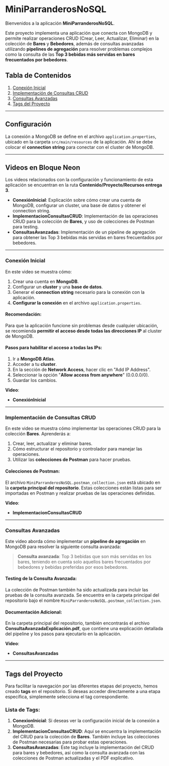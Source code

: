 # MiniParranderosNoSQL

Bienvenidos a la aplicación **MiniParranderosNoSQL**.

Este proyecto implementa una aplicación que conecta con MongoDB y permite realizar operaciones CRUD (Crear, Leer, Actualizar, Eliminar) en la colección de **Bares** y **Bebedores**, además de consultas avanzadas utilizando **pipelines de agregación** para resolver problemas complejos como la consulta de las **Top 3 bebidas más servidas en bares frecuentados por bebedores**.

## Tabla de Contenidos
1. [Conexión Inicial](#conexión-inicial)
2. [Implementación de Consultas CRUD](#implementación-de-consultas-crud)
3. [Consultas Avanzadas](#consultas-avanzadas)
4. [Tags del Proyecto](#tags-del-proyecto)

---

## Configuración

La conexión a MongoDB se define en el archivo `application.properties`, ubicado en la carpeta `src/main/resources` de la aplicación. Ahí se debe colocar el **connection string** para conectar con el cluster de MongoDB.

---

## Videos en Bloque Neon

Los videos relacionados con la configuración y funcionamiento de esta aplicación se encuentran en la ruta **Contenido/Proyecto/Recursos entrega 3**.

- **ConexiónInicial**: Explicación sobre cómo crear una cuenta de MongoDB, configurar un cluster, una base de datos y obtener el connection string.
- **ImplementacionConsultasCRUD**: Implementación de las operaciones CRUD para la colección de **Bares**, y uso de colecciones de Postman para testing.
- **ConsultasAvanzadas**: Implementación de un pipeline de agregación para obtener las Top 3 bebidas más servidas en bares frecuentados por bebedores.

---

### Conexión Inicial

En este video se muestra cómo:
1. Crear una cuenta en **MongoDB**.
2. Configurar un **cluster** y una **base de datos**.
3. Generar el **connection string** necesario para la conexión con la aplicación.
4. **Configurar la conexión** en el archivo `application.properties`.

#### Recomendación:
Para que la aplicación funcione sin problemas desde cualquier ubicación, se recomienda **permitir el acceso desde todas las direcciones IP** al cluster de MongoDB.

#### Pasos para habilitar el acceso a todas las IPs:
1. Ir a **MongoDB Atlas**.
2. Acceder a tu **cluster**.
3. En la sección de **Network Access**, hacer clic en "Add IP Address".
4. Seleccionar la opción "**Allow access from anywhere**" (0.0.0.0/0).
5. Guardar los cambios.

**Video**: 
- **ConexiónInicial**

---

### Implementación de Consultas CRUD

En este video se muestra cómo implementar las operaciones CRUD para la colección **Bares**. Aprenderás a:
1. Crear, leer, actualizar y eliminar bares.
2. Cómo estructurar el repositorio y controlador para manejar las operaciones.
3. Utilizar las **colecciones de Postman** para hacer pruebas.

#### Colecciones de Postman:
El archivo `MiniParranderosNoSQL.postman_collection.json` está ubicado en la **carpeta principal del repositorio**. Estas colecciones están listas para ser importadas en Postman y realizar pruebas de las operaciones definidas.

**Video**: 
- **ImplementacionConsultasCRUD**

---

### Consultas Avanzadas

Este video aborda cómo implementar un **pipeline de agregación** en MongoDB para resolver la siguiente consulta avanzada:

> **Consulta avanzada**: Top 3 bebidas que son más servidas en los bares, teniendo en cuenta solo aquellos bares frecuentados por bebedores y bebidas preferidas por esos bebedores.

#### Testing de la Consulta Avanzada:
La colección de Postman también ha sido actualizada para incluir las pruebas de la consulta avanzada. Se encuentra en la carpeta principal del repositorio bajo el nombre `MiniParranderosNoSQL.postman_collection.json`.

#### Documentación Adicional:
En la carpeta principal del repositorio, también encontrarás el archivo **ConsultaAvanzadaExplicación.pdf**, que contiene una explicación detallada del pipeline y los pasos para ejecutarlo en la aplicación.

**Video**: 
- **ConsultasAvanzadas**

---

## Tags del Proyecto

Para facilitar la navegación por las diferentes etapas del proyecto, hemos creado **tags** en el repositorio. Si deseas acceder directamente a una etapa específica, simplemente selecciona el tag correspondiente.

### Lista de Tags:
1. **ConexionInicial**: Si deseas ver la configuración inicial de la conexión a MongoDB.
2. **ImplementacionConsultasCRUD**: Aquí se encuentra la implementación del CRUD para la colección de **Bares**. También incluye las colecciones de Postman necesarias para probar estas operaciones.
3. **ConsultasAvanzadas**: Este tag incluye la implementación del CRUD para bares y bebedores, así como la consulta avanzada con las colecciones de Postman actualizadas y el PDF explicativo.

